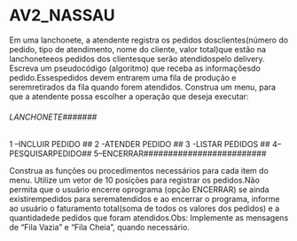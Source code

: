 # AV2_NASSAU

Em  uma  lanchonete,  a atendente  registra  os  pedidos  dosclientes(número  do  pedido, tipo  de  atendimento, nome  do cliente,  valor  total)que  estão  na lanchoneteeos pedidos  dos clientesque serão atendidospelo delivery. Escreva um pseudocódigo (algoritmo) que receba as informaçõesdo pedido.Essespedidos devem entrarem uma fila de produção e seremretirados da fila quando forem atendidos. Construa um menu, para que a atendente possa escolher a operação que deseja executar:
###### LANCHONETE####### 

1 –INCLUIR PEDIDO ## 
2 -ATENDER PEDIDO   ## 
3 -LISTAR PEDIDOS   ## 
4–PESQUISARPEDIDO## 
5–ENCERRAR#########################

Construa as funções ou procedimentos necessários para cada item do menu. Utilize um vetor de 10 posições para registrar os pedidos.Não permita que o usuário encerre oprograma (opção ENCERRAR) se ainda existirempedidos  para  serematendidos  e  ao  encerrar o  programa, informe  ao  usuário  o faturamento  total(soma  de  todos  os  valores  dos pedidos) e a quantidadede pedidos que foram atendidos.Obs:  Implemente  as  mensagens  de “Fila Vazia” e “Fila Cheia”, quando necessário.
